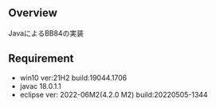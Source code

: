 ## Overview
JavaによるBB84の実装


## Requirement
- win10 ver:21H2  build:19044.1706
- javac 18.0.1.1
- eclipse ver: 2022-06M2(4.2.0 M2)  build:20220505-1344

